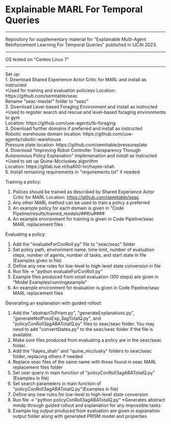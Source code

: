 # Explainable MARL For Temporal Queries
<hr>
Repository for supplementary material for "Explainable Multi-Agent Reinforcement Learning For Temporal Queries" published in IJCAI 2023.
<hr>
OS tested on
"Centos Linux 7"
<hr>
Set up:<br>
 1. Download Shared Experience Actor Critic for MARL and install as instructed<br>
	*Used for training and evaluation policiesv
	Location: https://github.com/semitable/seac<br>
	Rename "seac-master" folder to "seac"<br>
 2. Download Level-based Foraging Environment and install as instructed<br>
	*Used to register search and rescue and level-based foraging environments to gym<br>
	Location: https://github.com/uoe-agents/lb-foraging<br>
 3. Download further domains if preferred and install as instructed<br>
	Robotic warehouse domain location: https://github.com/uoe-agents/robotic-warehouse<br>
	Pressure plate location: https://github.com/semitable/pressureplate<br>
 4. Download "Improving Robot Controller Transparency Through Autonomous Policy Explanation" Implemenation and install as instructed<br>
	*Used to set up Quine-Mccluskey algorithm<br>
	Location: https://gitlab.tue.nl/ha800-hri/hayes-shah<br>
 5. Install remaining requirements in "requirements.txt" if needed<br>

Training a policy:
 1. Polices should be trained as described by Shared Experience Actor Critic for MARL
	Location: https://github.com/semitable/seac
 2. Any other MARL method can be used to train a policy a preferred
 3. An example policy for each domain is given in "Code Pipeline/results/trained_models/###/u####
 4. An example environment for training is given in Code Pipeline/seac MARL replacement files

Evaluating a policy:
 1. Add the "evaluateForConRoll.py" file to "seac/seac" folder
 2. Set policy path, environment name, time limit, number of evaluation steps, number of agents, number of tasks, and start state in file (Examples given in file)
 3. Define any new rules for low-level to high-level state conversion in file
 4. Run file -> "python evaluateForConRoll.py"
 5. Example files produced from small evaluation (100 steps) are given in "Model Examples/runningexample"
 4. An example environment for evaluation is given in Code Pipeline/seac MARL replacement files

Generating an explanation with guided rollout:
 1. Add the "abstractToPrism.py", "generateExplanations.py", "generateNotPossExp_3agTotalQ.py", and "policyConRoll3agABATotalQ.py" files to seac/seac folder. You may need to add "convertStates.py" to the seac/seac folder if the file is available.
 2. Make sure files produced from evaluating a policy are in the seac/seac folder.
 3. Add the "hayes_shah" and "quine_mcclusky" folders to seac/seac folder, replacing others if needed
 4. Replace seac files of the same name with those found in seac MARL replacement files folder
 5. Set user query in main function of "policyConRoll3agABATotalQ.py"(Examples in file)
 6. Set search parameters in main function of "policyConRoll3agABATotalQ.py"(Examples in file)
 7. Define any new rules for low-level to high-level state conversion
 8. Run file -> "python policyConRoll3agABATotalQ.py"
	*Generates abstract mmdp through guided rollout and explanation for any impossible tasks
 10. Example log output produced from evaluation are given in explanation output folder along with generated PRISM model and properties
